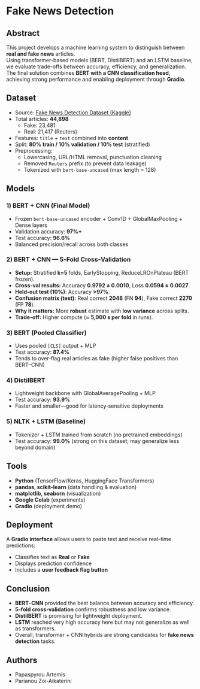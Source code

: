 # Fake News Detection

## Abstract
This project develops a machine learning system to distinguish between **real and fake news** articles.  
Using transformer-based models (BERT, DistilBERT) and an LSTM baseline, we evaluate trade-offs between accuracy, efficiency, and generalization.  
The final solution combines **BERT with a CNN classification head**, achieving strong performance and enabling deployment through **Gradio**.



## Dataset
- Source: [Fake News Detection Dataset (Kaggle)](https://www.kaggle.com/datasets/emineyetm/fake-news-detection-datasets)  
- Total articles: **44,898**
  - Fake: 23,481  
  - Real: 21,417 (Reuters)  
- Features: `title` + `text` combined into **content**  
- Split: **80% train / 10% validation / 10% test** (stratified)  
- Preprocessing:
  - Lowercasing, URL/HTML removal, punctuation cleaning  
  - Removed `Reuters` prefix (to prevent data leakage)  
  - Tokenized with `bert-base-uncased` (max length = 128)



## Models

### 1) **BERT + CNN (Final Model)**
- Frozen `bert-base-uncased` encoder + Conv1D + GlobalMaxPooling + Dense layers  
- Validation accuracy: **97%+**  
- Test accuracy: **96.6%**  
- Balanced precision/recall across both classes  

### 2) **BERT + CNN — 5‑Fold Cross‑Validation**
- **Setup:** Stratified **k=5** folds, EarlyStopping, ReduceLROnPlateau (BERT frozen).  
- **Cross‑val results:** Accuracy **0.9792 ± 0.0010**, Loss **0.0594 ± 0.0027**.  
- **Held‑out test (10%)**: Accuracy **>97%**.  
- **Confusion matrix (test):** Real correct **2048** (FN **94**), Fake correct **2270** (FP **78**).  
- **Why it matters:** More **robust** estimate with **low variance** across splits.  
- **Trade‑off:** Higher compute (≈ **5,000 s per fold** in runs).

### 3) **BERT (Pooled Classifier)**
- Uses pooled `[CLS]` output + MLP  
- Test accuracy: **87.4%**  
- Tends to over‑flag real articles as fake (higher false positives than BERT–CNN)  

### 4) **DistilBERT**
- Lightweight backbone with GlobalAveragePooling + MLP  
- Test accuracy: **93.9%**  
- Faster and smaller—good for latency‑sensitive deployments  

### 5) **NLTK + LSTM (Baseline)**
- Tokenizer + LSTM trained from scratch (no pretrained embeddings)  
- Test accuracy: **99.0%** (strong on this dataset; may generalize less beyond domain)



## Tools
- **Python** (TensorFlow/Keras, HuggingFace Transformers)  
- **pandas, scikit-learn** (data handling & evaluation)  
- **matplotlib, seaborn** (visualization)  
- **Google Colab** (experiments)  
- **Gradio** (deployment demo)  



## Deployment
A **Gradio interface** allows users to paste text and receive real-time predictions:  
- Classifies text as **Real** or **Fake**  
- Displays prediction confidence  
- Includes a **user feedback flag button**  



## Conclusion
- **BERT–CNN** provided the best balance between accuracy and efficiency.  
- **5‑fold cross‑validation** confirms robustness and low variance.  
- **DistilBERT** is promising for lightweight deployment.  
- **LSTM** reached very high accuracy here but may not generalize as well as transformers.  
- Overall, transformer + CNN hybrids are strong candidates for **fake news detection** tasks.



## Authors
- Papaspyrou Artemis  
- Parianou Zoi-Aikaterini  
